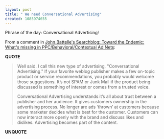 ```yaml
---
layout: post
title: " We need Conversational Advertising"
created: 1085974655
---
```

Phrase of the day: Conversational Advertising!

From a comment in <a href="http://battellemedia.com/archives/000678.php">John Battelle's Searchblog: Toward the Endemic: What's missing in PPC/Behavioral/Contextual Ad Nets</a>:
<p><strong>QUOTE</strong></p><blockquote>Well said. I call this new type of advertising, "Conversational Advertising." If your favorite weblog publisher makes a few on-topic product or service recommendations, you probably would welcome those suggestions. It&#8217;s not SPAM or Junk Mail if the product being discussed is something of interest or comes from a trusted voice.

Conversational Advertising understands it&#8217;s all about trust between a publisher and her audience. It gives customers ownership in the advertising process. No longer are ads &#8216;thrown&#8217; at customers because some marketer decides what is best for the customer. Customers can now interact more openly with the brand and discuss likes and dislikes. Advertising becomes part of the content.</blockquote><p><strong>UNQUOTE</strong></p>

